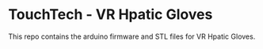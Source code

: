 # TouchTech - VR Hpatic Gloves
This repo contains the arduino firmware and STL files for VR Hpatic Gloves.
